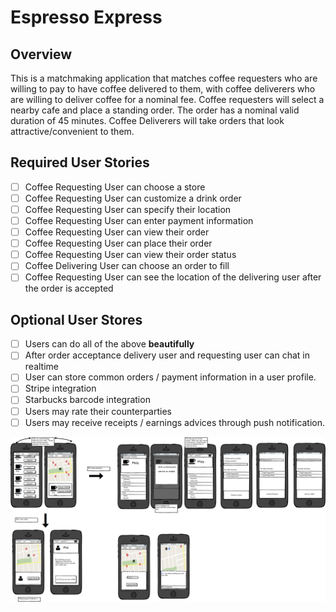 # Espresso Express

## Overview

This is a matchmaking application that matches coffee requesters who are willing to pay to have coffee delivered to them, with coffee deliverers who are willing to deliver coffee for a nominal fee.
Coffee requesters will select a nearby cafe and place a standing order.  The order has a nominal valid duration of 45 minutes.  Coffee Deliverers will take orders that look attractive/convenient to them.

## Required User Stories

* [ ] Coffee Requesting User can choose a store
* [ ] Coffee Requesting User can customize a drink order
* [ ] Coffee Requesting User can specify their location
* [ ] Coffee Requesting User can enter payment information
* [ ] Coffee Requesting User can view their order
* [ ] Coffee Requesting User can place their order
* [ ] Coffee Requesting User can view their order status
* [ ] Coffee Delivering User can choose an order to fill
* [ ] Coffee Requesting User can see the location of the delivering user after the order is accepted

## Optional User Stores

* [ ] Users can do all of the above  **beautifully**
* [ ] After order acceptance delivery user and requesting user can chat in realtime
* [ ] User can store common orders / payment information in a user profile.
* [ ] Stripe integration
* [ ] Starbucks barcode integration
* [ ] Users may rate their counterparties
* [ ] Users may receive receipts / earnings advices through push notification.

<img src='mockup.png' title='Video Walkthrough' width='' alt='Video Walkthrough' />
